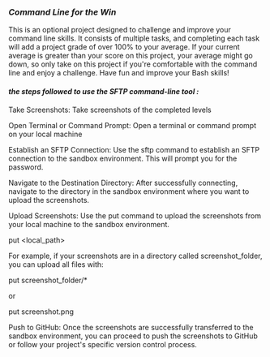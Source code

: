 ### *Command Line for the Win*

This is an optional project designed to challenge and improve your command line skills. It consists of multiple
tasks, and completing each task will add a project grade of over 100% to your average. If your current average is
greater than your score on this project, your average might go down, so only take on this project if you're
comfortable with the command line and enjoy a challenge. Have fun and improve your Bash skills!

####  *the steps followed to use the SFTP command-line tool :*

Take Screenshots: Take screenshots of the completed levels 

Open Terminal or Command Prompt: Open a terminal or command prompt on your local machine

Establish an SFTP Connection:
Use the sftp command to establish an SFTP connection to the sandbox environment. This will prompt you for the password.

Navigate to the Destination Directory:
After successfully connecting, navigate to the directory in the sandbox environment where you want to upload the screenshots.

Upload Screenshots:
Use the put command to upload the screenshots from your local machine to the sandbox environment. 

put <local_path>

For example, if your screenshots are in a directory called screenshot_folder, you can upload all files with:

put screenshot_folder/*

or 

put screenshot.png

Push to GitHub: Once the screenshots are successfully transferred to the sandbox environment, you can proceed to push the screenshots to GitHub or follow your project's specific version control process.
